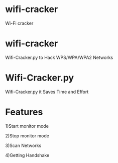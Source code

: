 # wifi-cracker

Wi-Fi cracker

# wifi-cracker

Wifi-Cracker.py to Hack WPS/WPA/WPA2 Networks

# Wifi-Cracker.py

Wifi-Cracker.py it Saves Time and Effort

# Features

1)Start monitor mode

2)Stop monitor mode

3)Scan Networks   

4)Getting Handshake